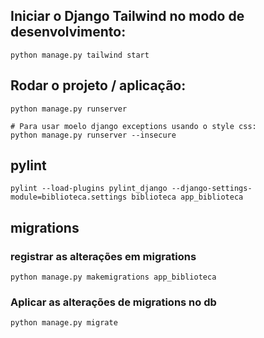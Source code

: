 ## Iniciar o Django Tailwind no modo de desenvolvimento:
```
python manage.py tailwind start
```

## Rodar o projeto / aplicação:
```
python manage.py runserver

# Para usar moelo django exceptions usando o style css:
python manage.py runserver --insecure

```

## pylint
```
pylint --load-plugins pylint_django --django-settings-module=biblioteca.settings biblioteca app_biblioteca

```
## migrations

### registrar as alterações em migrations
```
python manage.py makemigrations app_biblioteca
```

### Aplicar as alterações de migrations no db
```
python manage.py migrate
```